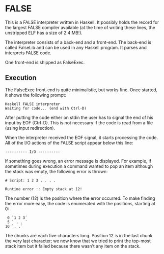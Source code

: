 # FALSE

This is a FALSE interpreter written in Haskell. It possibly holds the record for the
largest FALSE compiler available (at the time of writing these lines, the unstripped ELF
has a size of 2.4 MB!).

The interpreter consists of a back-end and a front-end. The back-end is called FalseLib
and can be used in any Haskell program. It parses and interprets FALSE code.

One front-end is shipped as FalseExec.

## Execution

The FalseExec front-end is quite minimalistic, but works fine. Once started, it shows the following prompt:

    Haskell FALSE interpreter
    Waiting for code... (end with Ctrl-D)

After putting the code either on stdin the user has to signal the end of his input by EOF (Ctrl-D). This is not
necessary if the code is read from a file (using input redirection).

When the interpreter received the EOF signal, it starts processing the code. All of the I/O actions of the FALSE
script appear below this line:

    ---------- I/O ----------

If something goes wrong, an error message is displayed. For example, if sometimes during execution
a command wanted to pop an item although the stack was empty, the following error is thrown:

    # Script: 1 2 3 . . . .

    Runtime error :: Empty stack at 12!

The number (12) is the position where the error occurred. To make finding the error more easy,
the code is enumerated with the positions, starting at 0:

     0 `1 2 3´
     5 ` . . ´
    10 `. .´

The chunks are each five characters long. Position 12 is in the last chunk the very last character; we now
know that we tried to print the top-most stack item but it failed because there wasn't any item on the
stack.
